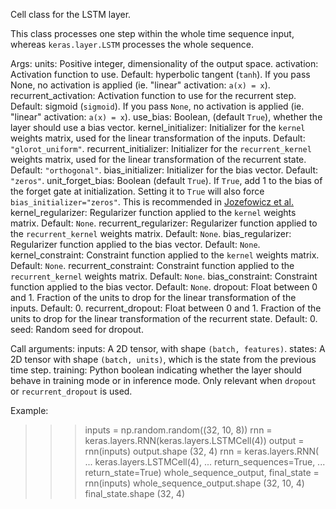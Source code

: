 Cell class for the LSTM layer.

This class processes one step within the whole time sequence input, whereas
`keras.layer.LSTM` processes the whole sequence.

Args:
    units: Positive integer, dimensionality of the output space.
    activation: Activation function to use. Default: hyperbolic tangent
        (`tanh`). If you pass None, no activation is applied
        (ie. "linear" activation: `a(x) = x`).
    recurrent_activation: Activation function to use for the recurrent step.
        Default: sigmoid (`sigmoid`). If you pass `None`, no activation is
        applied (ie. "linear" activation: `a(x) = x`).
    use_bias: Boolean, (default `True`), whether the layer
        should use a bias vector.
    kernel_initializer: Initializer for the `kernel` weights matrix,
        used for the linear transformation of the inputs. Default:
        `"glorot_uniform"`.
    recurrent_initializer: Initializer for the `recurrent_kernel`
        weights matrix, used for the linear transformation
        of the recurrent state. Default: `"orthogonal"`.
    bias_initializer: Initializer for the bias vector. Default: `"zeros"`.
    unit_forget_bias: Boolean (default `True`). If `True`,
        add 1 to the bias of the forget gate at initialization.
        Setting it to `True` will also force `bias_initializer="zeros"`.
        This is recommended in [Jozefowicz et al.](
        https://github.com/mlresearch/v37/blob/gh-pages/jozefowicz15.pdf)
    kernel_regularizer: Regularizer function applied to the `kernel` weights
        matrix. Default: `None`.
    recurrent_regularizer: Regularizer function applied to the
        `recurrent_kernel` weights matrix. Default: `None`.
    bias_regularizer: Regularizer function applied to the bias vector.
        Default: `None`.
    kernel_constraint: Constraint function applied to the `kernel` weights
        matrix. Default: `None`.
    recurrent_constraint: Constraint function applied to the
        `recurrent_kernel` weights matrix. Default: `None`.
    bias_constraint: Constraint function applied to the bias vector.
        Default: `None`.
    dropout: Float between 0 and 1. Fraction of the units to drop for the
        linear transformation of the inputs. Default: 0.
    recurrent_dropout: Float between 0 and 1. Fraction of the units to drop
        for the linear transformation of the recurrent state. Default: 0.
    seed: Random seed for dropout.

Call arguments:
    inputs: A 2D tensor, with shape `(batch, features)`.
    states: A 2D tensor with shape `(batch, units)`, which is the state
        from the previous time step.
    training: Python boolean indicating whether the layer should behave in
        training mode or in inference mode. Only relevant when `dropout` or
        `recurrent_dropout` is used.

Example:

>>> inputs = np.random.random((32, 10, 8))
>>> rnn = keras.layers.RNN(keras.layers.LSTMCell(4))
>>> output = rnn(inputs)
>>> output.shape
(32, 4)
>>> rnn = keras.layers.RNN(
...    keras.layers.LSTMCell(4),
...    return_sequences=True,
...    return_state=True)
>>> whole_sequence_output, final_state = rnn(inputs)
>>> whole_sequence_output.shape
(32, 10, 4)
>>> final_state.shape
(32, 4)
